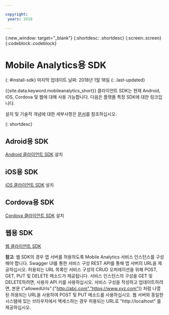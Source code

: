 ```yaml
---

copyright:
 years: 2018

---
```


{:new_window: target="_blank"}
{:shortdesc: .shortdesc}
{:screen:.screen}
{:codeblock:.codeblock}

# Mobile Analytics용 SDK
{: #install-sdk}
마지막 업데이트 날짜: 2018년 1월 18일
{: .last-updated}

{{site.data.keyword.mobileanalytics_short}} 클라이언트 SDK는 현재 Android, iOS, Cordova 및 웹에 대해 사용 가능합니다. 다음은 플랫폼 특정 SDK에 대한 링크입니다. 

설치 및 기술적 개념에 대한 세부사항은 [문서](install-client-sdk.html)를 참조하십시오.

{: shortdesc}

## Adroid용 SDK

   [Android 클라이언트 SDK](https://github.com/ibm-bluemix-mobile-services/bms-clientsdk-android-analytics) 설치


## iOS용 SDK

   [iOS 클라이언트 SDK](https://github.com/ibm-bluemix-mobile-services/bms-clientsdk-swift-analytics) 설치

   
## Cordova용 SDK

   [Cordova 클라이언트 SDK](https://www.npmjs.com/package/bms-core) 설치
   
## 웹용 SDK

   [웹 클라이언트 SDK](https://github.com/ibm-bluemix-mobile-services/bms-clientsdk-web-analytics/)
   
**참고**: 웹 SDK의 경우 앱 서버를 허용하도록 Mobile Analytics 서비스 인스턴스를 구성해야 합니다. Swagger UI를 통한 서비스 구성 REST API를 통해 앱 서버의 URL을 제공하십시오. 허용되는 URL 목록인 서비스 구성의 CRUD 오퍼레이션을 위해 POST, GET, PUT 및 DELETE 메소드가 제공됩니다. 서비스 인스턴스의 구성을 GET 및 DELETE하려면, 사용자 API 키를 사용하십시오. 서비스 구성을 작성하고 업데이트하려면, 본문 {"allowedUrls":["http://abc.com","https://www.xyz.com"]} 처럼 나열된 허용되는 URL을 사용하여 POST 및 PUT 메소드를 사용하십시오. 웹 서버와 동일한 시스템에 있는 브라우저에서 액세스하는 경우 허용되는 URL로 "http://localhost" 를 제공하십시오. 
